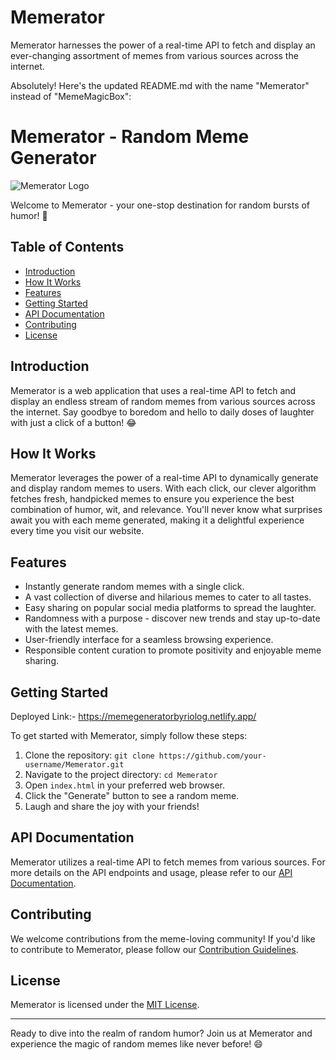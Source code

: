 # Memerator
Memerator harnesses the power of a real-time API to fetch and display an ever-changing assortment of memes from various sources across the internet.


Absolutely! Here's the updated README.md with the name "Memerator" instead of "MemeMagicBox":

# Memerator - Random Meme Generator

![Memerator Logo](link-to-your-logo.png)

Welcome to Memerator - your one-stop destination for random bursts of humor! 🎉

## Table of Contents

- [Introduction](#introduction)
- [How It Works](#how-it-works)
- [Features](#features)
- [Getting Started](#getting-started)
- [API Documentation](#api-documentation)
- [Contributing](#contributing)
- [License](#license)

## Introduction

Memerator is a web application that uses a real-time API to fetch and display an endless stream of random memes from various sources across the internet. Say goodbye to boredom and hello to daily doses of laughter with just a click of a button! 😂

## How It Works

Memerator leverages the power of a real-time API to dynamically generate and display random memes to users. With each click, our clever algorithm fetches fresh, handpicked memes to ensure you experience the best combination of humor, wit, and relevance. You'll never know what surprises await you with each meme generated, making it a delightful experience every time you visit our website.

## Features

- Instantly generate random memes with a single click.
- A vast collection of diverse and hilarious memes to cater to all tastes.
- Easy sharing on popular social media platforms to spread the laughter.
- Randomness with a purpose - discover new trends and stay up-to-date with the latest memes.
- User-friendly interface for a seamless browsing experience.
- Responsible content curation to promote positivity and enjoyable meme sharing.

## Getting Started

Deployed Link:- https://memegeneratorbyriolog.netlify.app/

To get started with Memerator, simply follow these steps:

1. Clone the repository: `git clone https://github.com/your-username/Memerator.git`
2. Navigate to the project directory: `cd Memerator`
3. Open `index.html` in your preferred web browser.
4. Click the "Generate" button to see a random meme.
5. Laugh and share the joy with your friends!

## API Documentation

Memerator utilizes a real-time API to fetch memes from various sources. For more details on the API endpoints and usage, please refer to our [API Documentation](api-documentation.md).

## Contributing

We welcome contributions from the meme-loving community! If you'd like to contribute to Memerator, please follow our [Contribution Guidelines](CONTRIBUTING.md).

## License

Memerator is licensed under the [MIT License](LICENSE).

---

Ready to dive into the realm of random humor? Join us at Memerator and experience the magic of random memes like never before! 😄
